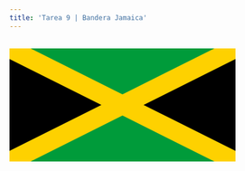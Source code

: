 ```yaml
---
title: 'Tarea 9 | Bandera Jamaica'
---
```


<html>
<body>
  <br>
<svg  width="400" height="200" viewBox="0 0 12 6">
<rectangulo width="400" height="200" style="fill:#009B9A"/>
<linea x="0" y="0" x1="400" y1="200" style="stoke:#FED100; stoke-width:40"/>
<linea x="400" y="0" x1="0" y1="200" style="stoke:#FED100; stoke-width:40"/>
<path fill="#009B3A" d="m0,0h12v6H0"/>
<path stroke="#FED100" d="m-6,9 24-12v12L-6-3"/>
</svg>
    </body>
</html>